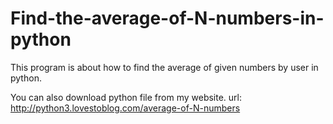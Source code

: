 # Find-the-average-of-N-numbers-in-python

This program is about how to find the average of given numbers by user in python.

You can also download python file from my website.
url:
http://python3.lovestoblog.com/average-of-N-numbers
